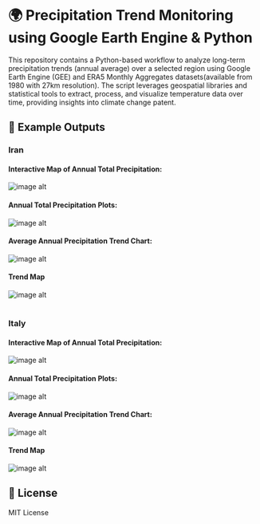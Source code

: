 # 🌍 Precipitation Trend Monitoring using Google Earth Engine & Python
This repository contains a Python-based workflow to analyze long-term precipitation trends (annual average) over a selected region using Google Earth Engine (GEE) and ERA5 Monthly Aggregates datasets(available from 1980 with 27km resolution). The script leverages geospatial libraries and statistical tools to extract, process, and visualize temperature data over time, providing insights into climate change patent.



## 📸 Example Outputs

### Iran

#### Interactive Map of Annual Total Precipitation:
![image alt](https://github.com/SaeidDaliriSusefi/Precipitation-Trend-Monitoring/blob/dec3dd632151db0f2de971cb55639292a9f96074/Images/Interactive%20Map.PNG)




#### Annual Total Precipitation Plots:
![image alt](https://github.com/SaeidDaliriSusefi/Precipitation-Trend-Monitoring/blob/d3e6f529dbb83ad6c5ab67bbbf687ab1a27cfb0b/Images/Plots.png)


#### Average Annual Precipitation Trend Chart:
![image alt](https://github.com/SaeidDaliriSusefi/Precipitation-Trend-Monitoring/blob/c3b4f00fe93e3367f0787bbcb4669ef424219621/Images/Trend_Chart.png)


#### Trend Map
![image alt](https://github.com/SaeidDaliriSusefi/Precipitation-Trend-Monitoring/blob/6b8a02cc51148bfe7293a2b5d47a72460607c2c4/Images/Trend_Plot.png)



#
### Italy

#### Interactive Map of Annual Total Precipitation:
![image alt](https://github.com/SaeidDaliriSusefi/Precipitation-Trend-Monitoring/blob/60e88bb5edb6933c54623ac5789baa93ae1e3680/Images/Interactive%20Map_Italy.PNG)




#### Annual Total Precipitation Plots:
![image alt](https://github.com/SaeidDaliriSusefi/Precipitation-Trend-Monitoring/blob/5fb623691a5ac671c82aea3c4991dd3c222fc167/Images/Plots_Italy.png)


#### Average Annual Precipitation Trend Chart:
![image alt](https://github.com/SaeidDaliriSusefi/Precipitation-Trend-Monitoring/blob/b102d72b1a47e2b062d5931b79c9cae7d61115a7/Images/Trend_Chart_Italy.png)


#### Trend Map
![image alt]()









## 📜 License
MIT License



